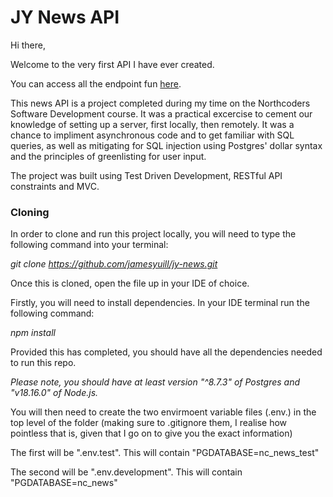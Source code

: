 # JY News API

Hi there,

Welcome to the very first API I have ever created.

You can access all the endpoint fun [here](https://jy-news.onrender.com/api/).

This news API is a project completed during my time on the Northcoders Software Development course. It was a practical excercise to cement our knowledge of setting up a server, first locally, then remotely. It was a chance to impliment asynchronous code and to get familiar with SQL queries, as well as mitigating for SQL injection using Postgres' dollar syntax and the principles of greenlisting for user input.

The project was built using Test Driven Development, RESTful API constraints and MVC.


### Cloning

In order to clone and run this project locally, you will need to type the following command into your terminal:  

<i>git clone https://github.com/jamesyuill/jy-news.git</i>

Once this is cloned, open the file up in your IDE of choice.

Firstly, you will need to install dependencies. In your IDE terminal run the following command:

<i>npm install</i>

Provided this has completed, you should have all the dependencies needed to run this repo.

*Please note, you should have at least version "^8.7.3" of Postgres and "v18.16.0" of Node.js.*

You will then need to create the two envirmoent variable files (.env.) in the top level of the folder (making sure to .gitignore them, I realise how pointless that is, given that I go on to give you the exact information)

The first will be ".env.test". This will contain "PGDATABASE=nc_news_test"

The second will be ".env.development". This will contain "PGDATABASE=nc_news"

